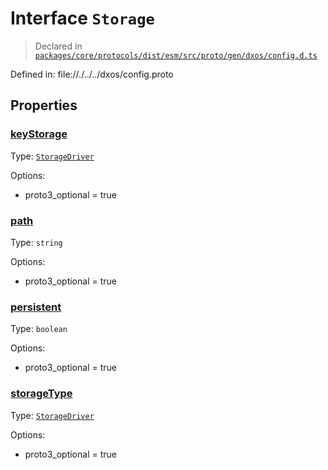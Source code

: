 # Interface `Storage`
> Declared in [`packages/core/protocols/dist/esm/src/proto/gen/dxos/config.d.ts`]()

Defined in:
   file://./../../dxos/config.proto

## Properties
### [keyStorage]()
Type: <code>[StorageDriver](/api/@dxos/config/enums#StorageDriver)</code>

Options:
  - proto3_optional = true

### [path]()
Type: <code>string</code>

Options:
  - proto3_optional = true

### [persistent]()
Type: <code>boolean</code>

Options:
  - proto3_optional = true

### [storageType]()
Type: <code>[StorageDriver](/api/@dxos/config/enums#StorageDriver)</code>

Options:
  - proto3_optional = true
